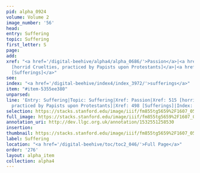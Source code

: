 ```yaml
---
pid: alpha_0924
volume: Volume 2
image_number: '56'
head: 
entry: Suffering
topic: Suffering
first_letter: S
page: 
add: 
xref: "<a href='/digital-beehive/alpha4/alpha_0686/'>Passion</a>|<a href='/digital-beehive/toc/toc2_123/'>515
  [horrid Cruelties, practiced by Papists upon Protestants]</a>|<a href='/digital-beehive/toc/toc2_120/'>498
  [Sufferings]</a>"
see: 
index: "<a href='/digital-beehive/index4/index_3972/'>sufferings</a>"
item: "#item-5355ee380"
unparsed: 
line: 'Entry: Suffering|Topic: Suffering|Xref: Passion|Xref: 515 [horrid Cruelties,
  practiced by Papists upon Protestants]|Xref: 498 [Sufferings]|Index: sufferings|#item-5355ee380'
selection: https://stacks.stanford.edu/image/iiif/fm855tg5659%2F1607_0523/733,2520,3048,644/full/0/default.jpg
full_image: https://stacks.stanford.edu/image/iiif/fm855tg5659%2F1607_0523/full/full/0/default.jpg
annotation_uri: http://dev.llgc.org.uk/annotation/1532551258530
insertion: 
thumbnail: https://stacks.stanford.edu/image/iiif/fm855tg5659%2F1607_0523/733,2520,600,180/250,/0/default.jpg
label: Suffering
location: "<a href='/digital-beehive/toc/toc2_046/'>Full Page</a>"
order: '276'
layout: alpha_item
collection: alpha4
---
```


